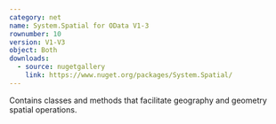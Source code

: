 ```yaml
---
category: net
name: System.Spatial for OData V1-3
rownumber: 10
version: V1-V3
object: Both
downloads:
  - source: nugetgallery
    link: https://www.nuget.org/packages/System.Spatial/
---
```

Contains classes and methods that facilitate geography and geometry spatial operations.
